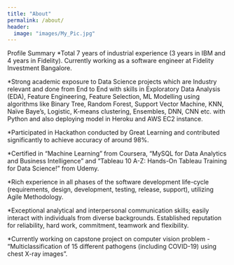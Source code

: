 ```yaml
---
title: "About"
permalink: /about/
header:
  image: "images/My_Pic.jpg"
---
```

Profile Summary
*Total 7 years of industrial experience (3 years in IBM and 4 years in Fidelity). Currently working as a software engineer at Fidelity Investment Bangalore.

*Strong academic exposure to Data Science projects which are Industry relevant and done from End to End with skills in Exploratory Data Analysis (EDA), Feature Engineering, Feature Selection, ML Modelling using algorithms like Binary Tree, Random Forest, Support Vector Machine, KNN, Naïve Baye’s, Logistic, K-means clustering, Ensembles, DNN, CNN etc. with Python and also deploying model in Heroku and AWS EC2 instance.

*Participated in Hackathon conducted by Great Learning and contributed significantly to achieve accuracy of around 98%.

*Certified in “Machine Learning” from Coursera, “MySQL for Data Analytics and Business Intelligence” and “Tableau 10 A-Z: Hands-On Tableau Training for Data Science!” from Udemy.

*Rich experience in all phases of the software development life-cycle (requirements, design, development, testing, release, support), utilizing Agile Methodology.

*Exceptional analytical and interpersonal communication skills; easily interact with individuals from diverse backgrounds. Established reputation for reliability, hard work, commitment, teamwork and flexibility.

*Currently working on capstone project on computer vision problem - “Multiclassification of 15 different pathogens (including COVID-19) using chest X-ray images”.
